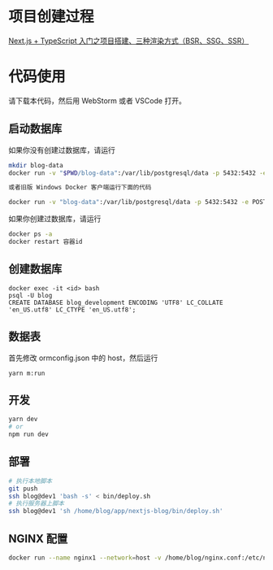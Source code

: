 # 项目创建过程
[Next.js + TypeScript 入门之项目搭建、三种渲染方式（BSR、SSG、SSR）](https://juejin.im/post/6855917901090652174)
# 代码使用

请下载本代码，然后用 WebStorm 或者 VSCode 打开。

## 启动数据库

如果你没有创建过数据库，请运行
```bash
mkdir blog-data
docker run -v "$PWD/blog-data":/var/lib/postgresql/data -p 5432:5432 -e POSTGRES_USER=blog -e POSTGRES_HOST_AUTH_METHOD=trust -d postgres:12.2

或者旧版 Windows Docker 客户端运行下面的代码

docker run -v "blog-data":/var/lib/postgresql/data -p 5432:5432 -e POSTGRES_USER=blog -e POSTGRES_HOST_AUTH_METHOD=trust -d postgres:12.2
```

如果你创建过数据库，请运行

```bash
docker ps -a
docker restart 容器id
```

## 创建数据库

```
docker exec -it <id> bash
psql -U blog
CREATE DATABASE blog_development ENCODING 'UTF8' LC_COLLATE 'en_US.utf8' LC_CTYPE 'en_US.utf8';
```

## 数据表

首先修改 ormconfig.json 中的 host，然后运行

```
yarn m:run
```

## 开发

```bash
yarn dev
# or
npm run dev
```

## 部署

```bash 
# 执行本地脚本
git push
ssh blog@dev1 'bash -s' < bin/deploy.sh
# 执行服务器上脚本
ssh blog@dev1 'sh /home/blog/app/nextjs-blog/bin/deploy.sh'
```

## NGINX 配置 
```bash
docker run --name nginx1 --network=host -v /home/blog/nginx.conf:/etc/nginx/conf.d/default.conf -v /home/blog/app/nextjs-blog/.next/static/:/usr/share/nginx/html/_next/static/ -d nginx:1.19.1
```
